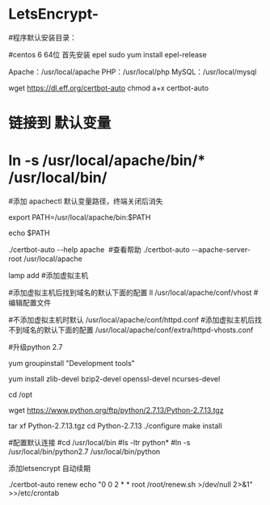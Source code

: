 # LetsEncrypt-

#程序默认安装目录：

#centos 6 64位 首先安装 epel
sudo yum install epel-release


Apache：/usr/local/apache
PHP：/usr/local/php
MySQL：/usr/local/mysql


wget https://dl.eff.org/certbot-auto
chmod a+x certbot-auto

# 链接到 默认变量

# ln -s /usr/local/apache/bin/* /usr/local/bin/
 
#添加 apachectl 默认变量路径，终端关闭后消失
 
export PATH=/usr/local/apache/bin:$PATH
 
echo $PATH 
 
./certbot-auto --help apache  #查看帮助
./certbot-auto --apache-server-root /usr/local/apache
 
 
lamp add #添加虚拟主机
 
#添加虚拟主机后找到域名的默认下面的配置
ll /usr/local/apache/conf/vhost #编辑配置文件
 
 
#不添加虚拟主机时默认
/usr/local/apache/conf/httpd.conf
#添加虚拟主机后找不到域名的默认下面的配置
/usr/local/apache/conf/extra/httpd-vhosts.conf
 
 
#升级python 2.7  
 
yum groupinstall "Development tools"
 
 
yum install zlib-devel bzip2-devel openssl-devel ncurses-devel
 
 
cd /opt

wget https://www.python.org/ftp/python/2.7.13/Python-2.7.13.tgz

tar xf Python-2.7.13.tgz
cd Python-2.7.13
./configure
make install

#配置默认连接
#cd /usr/local/bin
#ls -ltr python*
#ln -s /usr/local/bin/python2.7 /usr/local/bin/python

添加letsencrypt 自动续期



./certbot-auto renew
echo "0 0 2 * * root /root/renew.sh >/dev/null 2>&1" >>/etc/crontab
 
 

